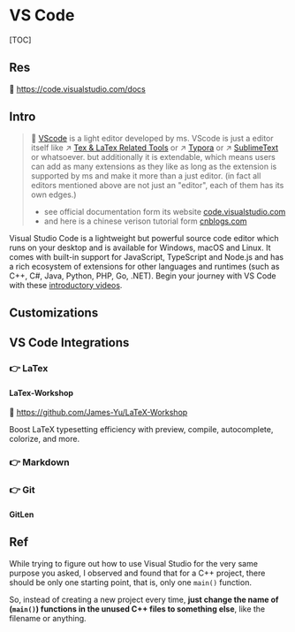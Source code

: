 # VS Code

[TOC]



## Res
📂 https://code.visualstudio.com/docs



## Intro
> 🔗 [VScode](https://code.visualstudio.com) is a light editor developed by ms. VScode is just a editor itself like ↗ [Tex & LaTex Related Tools](../../../Integrated%20CASE%20Tools/Docs%20Tools/Tex%20&%20LaTex%20Related%20Tools/Tex%20&%20LaTex%20Related%20Tools.md) or ↗ [Typora](../../../Integrated%20CASE%20Tools/Docs%20Tools/Markdown%20Related%20Tools/Typora.md) or ↗ [SublimeText](../../../../../🔑%20CS%20Core/👩‍💻%20Programming%20Methodology%20and%20Languages/🛠️%20Programming%20Tools%20Chain/Text%20Editors/SublimeText/SublimeText.md) or whatsoever. but additionally it is extendable, which means users can add as many extensions as they like as long as the extension is supported by ms and make it more than a just editor. (in fact all editors mentioned above are not just an "editor", each of them has its own edges.)
> + see official documentation form its website [code.visualstudio.com](https://code.visualstudio.com/docs)
> + and here is a chinese verison tutorial form [cnblogs.com](https://www.cnblogs.com/xenny/p/10139988.html)

Visual Studio Code is a lightweight but powerful source code editor which runs on your desktop and is available for Windows, macOS and Linux. It comes with built-in support for JavaScript, TypeScript and Node.js and has a rich ecosystem of extensions for other languages and runtimes (such as C++, C#, Java, Python, PHP, Go, .NET). Begin your journey with VS Code with these [introductory videos](https://code.visualstudio.com/docs/introvideos/overview).



## Customizations



## VS Code Integrations
### 👉 LaTex
#### LaTex-Workshop
🚧 https://github.com/James-Yu/LaTeX-Workshop

Boost LaTeX typesetting efficiency with preview, compile, autocomplete, colorize, and more.

### 👉 Markdown


### 👉 Git
#### GitLen



## Ref
[Can I compile and debug (run) a single C++ file in Visual Studio 2012? (How to avoid creating too many projects) | Stackoverflow]: https://stackoverflow.com/q/16626536/16542494

While trying to figure out how to use Visual Studio for the very same purpose you asked, I observed and found that for a C++ project, there should be only one starting point, that is, only one `main()` function.

So, instead of creating a new project every time, **just change the name of (`main()`) functions in the unused C++ files to something else**, like the filename or anything.

